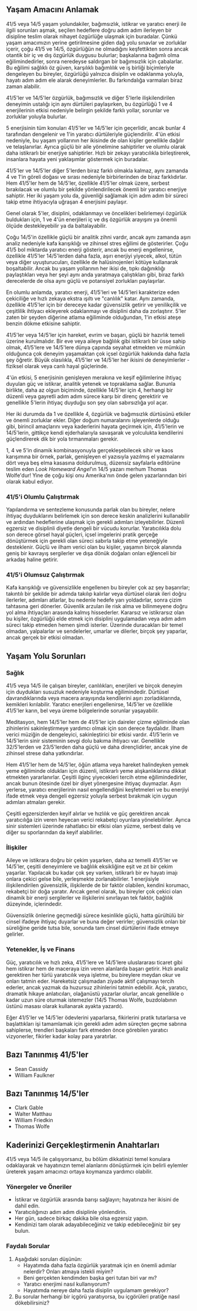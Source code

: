 ## Yaşam Amacını Anlamak

41/5 veya 14/5 yaşam yolundakiler, bağımsızlık, istikrar ve yaratıcı enerji ile ilgili sorunları aşmak, seçilen hedeflere doğru adım adım ilerleyen bir disipline teslim olarak nihayet özgürlüğe ulaşmak için buradalar. Çünkü yaşam amacımızın yerine getirilmesine giden dağ yolu sınavlar ve zorluklar içerir, çoğu 41/5 ve 14/5, özgürlüğün ne olmadığını keşfettikten sonra ancak otantik bir iç ve dış özgürlük duygusu bulurlar; başkalarına bağımlı olma eğilimindedirler, sonra neredeyse saldırgan bir bağımsızlık için çabalarlar. Bu eğilimi sağlıklı öz güven, karşılıklı bağımlılık ve iş birliği biçimleriyle dengeleyen bu bireyler, özgürlüğü yalnızca disiplin ve odaklanma yoluyla, hayatı adım adım ele alarak deneyimlerler. Bu farkındalığa varmaları biraz zaman alabilir.

41/5'ler ve 14/5'ler özgürlük, bağımsızlık ve diğer 5'lerle ilişkilendirilen deneyimin ustalığı için aynı dürtüleri paylaşırken, bu özgürlüğü 1 ve 4 enerjilerinin etkisi nedeniyle belirgin şekilde farklı yollar, sorunlar ve zorluklar yoluyla bulurlar.

5 enerjisinin tüm konuları 41/5'ler ve 14/5'ler için geçerlidir, ancak bunlar 4 tarafından dengelenir ve 1'in yaratıcı dürtüleriyle güçlendirilir. 4'ün etkisi nedeniyle, bu yaşam yollarının her ikisinde de olan kişiler genellikle dağılır ve telaşlanırlar. Ayrıca güçlü bir aile yönelimine sahiptirler ve olumlu olarak daha istikrarlı bir enerjiye sahiptirler. Hızlı bir zekayı yaratıcılıkla birleştirerek, insanlara hayata yeni yaklaşımlar göstermek için buradalar.

41/5'ler ve 14/5'ler diğer 5'lerden biraz farklı olmakla kalmaz, aynı zamanda 4 ve 1'in göreli doğası ve sırası nedeniyle birbirlerinden de biraz farklıdırlar. Hem 41/5'ler hem de 14/5'ler, özellikle 41/5'ler olmak üzere, serbest bırakılacak ve olumlu bir şekilde yönlendirilecek önemli bir yaratıcı enerjiye sahiptir. Her iki yaşam yolu da, güvenliği sağlamak için adım adım bir süreci takip etme ihtiyacıyla uğraşan 4 enerjisini paylaşır.

Genel olarak 5'ler, disiplini, odaklanmayı ve öncelikleri belirlemeyi özgürlük buldukları için, 1 ve 4'ün enerjileri iç ve dış özgürlük arayışını ya önemli ölçüde destekleyebilir ya da baltalayabilir.

Çoğu 14/5'in özellikle güçlü bir analitik zihni vardır, ancak aynı zamanda aşırı analiz nedeniyle kafa karışıklığı ve zihinsel stres eğilimi de gösterirler. Çoğu 41/5 bol miktarda yaratıcı enerji gösterir, ancak bu enerji engellenirse, özellikle 41/5'ler 14/5'lerden daha fazla, aşırı enerjiyi yiyecek, alkol, tütün veya diğer uyuşturucuları, özellikle de halüsinojenleri kötüye kullanarak boşaltabilir. Ancak bu yaşam yollarının her ikisi de, tıpkı dağınıklığı paylaştıkları veya her şeyi aynı anda yaratmaya çalıştıkları gibi, biraz farklı derecelerde de olsa aynı güçlü ve potansiyel zorlukları paylaşırlar.

En olumlu anlamda, yaratıcı enerji, 41/5'leri ve 14/5'leri karakterize eden çekiciliğe ve hızlı zekaya ekstra ışıltı ve "canlılık" katar. Aynı zamanda, özellikle 41/5'ler için bir dereceye kadar güvensizlik getirir ve yenilikçilik ve çeşitlilik ihtiyacı ekleyerek odaklanmayı ve disiplini daha da zorlaştırır. 5'ler zaten bir şeyden diğerine atlama eğiliminde olduğundan, 1'in etkisi ateşe benzin dökme etkisine sahiptir.

41/5'ler veya 14/5'ler için hareket, evrim ve başarı, güçlü bir hazırlık temeli üzerine kurulmalıdır. Bir eve veya aileye bağlılık gibi istikrarlı bir üsse sahip olmak, 41/5'lere ve 14/5'lere dünya çapında seyahat etmekten ve mümkün olduğunca çok deneyim yaşamaktan çok içsel özgürlük hakkında daha fazla şey öğretir. Büyük olasılıkla, 41/5'ler ve 14/5'ler her ikisini de deneyimlerler - fiziksel olarak veya canlı hayal güçlerinde.

4'ün etkisi, 5 enerjisinin genişleyen merakına ve keşif eğilimlerine ihtiyaç duyulan güç ve istikrar, analitik yetenek ve topraklama sağlar. Bununla birlikte, daha az olgun biçiminde, özellikle 14/5'ler için 4, herhangi bir düzenli veya gayretli adım adım sürece karşı bir direnç gerektirir ve genellikle 5'lerin ihtiyaç duyduğu son şey olan sabırsızlığa yol açar.

Her iki durumda da 1 ve özellikle 4, özgürlük ve bağımsızlık dürtüsünü etkiler ve önemli zorluklar ekler. Diğer doğum numaralarını işleyenlerde olduğu gibi, birincil amaçlarını veya kaderlerini hayata geçirmek için, 41/5'lerin ve 14/5'lerin, gittikçe kendi ejderhalarıyla savaşarak ve yolculukta kendilerini güçlendirerek dik bir yola tırmanmaları gerekir.

1, 4 ve 5'in dinamik kombinasyonuyla gerçekleşebilecek sihir ve kaos karışımına bir örnek, parlak, genişleyen el yazısıyla yazılmış el yazmalarını dört veya beş elma kasasına doldurulmuş, düzensiz sayfalarla editörüne teslim eden *Look Homeward Angel*'ın 14/5 yazarı merhum Thomas Wolfe'dur! Yine de çoğu kişi onu Amerika'nın önde gelen yazarlarından biri olarak kabul ediyor.

### 41/5'i Olumlu Çalıştırmak

Yapılandırma ve sentezleme konusunda parlak olan bu bireyler, nelere ihtiyaç duyduklarını belirlemek için son derece keskin analizlerini kullanabilir ve ardından hedeflerine ulaşmak için gerekli adımları izleyebilirler. Düzenli egzersiz ve disiplinli diyetle dengeli bir vücudu korurlar. Yaratıcılıkla dolu son derece görsel hayal güçleri, içsel imgelerini pratik gerçeğe dönüştürmek için gerekli olan süreci sabırla takip etme yeteneğiyle desteklenir. Güçlü ve ilham verici olan bu kişiler, yaşamın birçok alanında geniş bir kavrayış sergilerler ve dışa dönük doğaları onları eğlenceli bir arkadaş haline getirir.

### 41/5'i Olumsuz Çalıştırmak

Kafa karışıklığı ve güvensizlikle engellenen bu bireyler çok az şey başarırlar; takıntılı bir şekilde bir adımda takılıp kalırlar veya dürtüsel olarak ileri doğru ilerlerler, adımları atlarlar, bu nedenle hedefe yarı yoldadırlar, sonra çizim tahtasına geri dönerler. Güvenlik arzuları ile risk alma ve bilinmeyene doğru yol alma ihtiyaçları arasında kalmış hissederler. Kararsız ve istikrarsız olan bu kişiler, özgürlüğü elde etmek için disiplini uygulamadan veya adım adım süreci takip etmeden hemen şimdi isterler. Üzerinde duracakları bir temel olmadan, yalpalarlar ve sendelerler, umarlar ve dilerler, birçok şey yaparlar, ancak gerçek bir etkisi olmadan.

## Yaşam Yolu Sorunları

### Sağlık

41/5 veya 14/5 ile çalışan bireyler, canlılıkları, enerjileri ve birçok deneyim için duydukları susuzluk nedeniyle koşturma eğilimindedir. Dürtüsel davrandıklarında veya macera arayışında kendilerini aşırı zorladıklarında, kemikleri kırılabilir. Yaratıcı enerjileri engellenirse, 14/5'ler ve özellikle 41/5'ler karın, bel veya üreme bölgelerinde sorunlar yaşayabilir.

Meditasyon, hem 14/5'ler hem de 41/5'ler için daireler çizme eğiliminde olan zihinlerini sakinleştirmeye yardımcı olmak için son derece faydalıdır. İlham verici müziğin de dengeleyici, sakinleştirici bir etkisi vardır. 41/5'lerin ve 14/5'lerin sinir sisteminin sevgi dolu bakıma ihtiyacı var. Genellikle 32/5'lerden ve 23/5'lerden daha güçlü ve daha dirençlidirler, ancak yine de zihinsel strese daha yatkındırlar.

Hem 41/5'ler hem de 14/5'ler, öğün atlama veya hareket halindeyken yemek yeme eğiliminde oldukları için düzenli, istikrarlı yeme alışkanlıklarına dikkat etmekten yararlanırlar. Çeşitli ilginç yiyecekleri tercih etme eğilimindedirler, ancak bunun ötesinde özel bir diyet yönergesine ihtiyaç duymazlar. Aşırı yerlerse, yaratıcı enerjilerinin nasıl engellendiğini keşfetmeleri ve bu enerjiyi ifade etmek veya dengeli egzersiz yoluyla serbest bırakmak için uygun adımları atmaları gerekir.

Çeşitli egzersizlerden keyif alırlar ve hızlılık ve güç gerektiren ancak yaratıcılığa izin veren heyecan verici rekabetçi oyunlara yönelebilirler. Ayrıca sinir sistemleri üzerinde rahatlatıcı bir etkisi olan yüzme, serbest dalış ve diğer su sporlarından da keyif alabilirler.

### İlişkiler

Aileye ve istikrara doğru bir çekim yaşarken, daha az temelli 41/5'ler ve 14/5'ler, çeşitli deneyimlere ve bağlılık eksikliğine eşit ve zıt bir çekim yaşarlar. Yapılacak bu kadar çok şey varken, istikrarlı bir ev hayatı imajı onlara çekici gelse bile, yerleşmekte zorlanabilirler. 1 enerjisiyle ilişkilendirilen güvensizlik, ilişkilerde de bir faktör olabilen, kendini korumacı, rekabetçi bir doğa yaratır. Ancak genel olarak, bu bireyler çok çekici olan dinamik bir enerji sergilerler ve ilişkilerini sınırlayan tek faktör, bağlılık düzeyinde, içlerindedir.

Güvensizlik önlerine geçmediği sürece kesinlikle güçlü, hatta gürültülü bir cinsel ifadeye ihtiyaç duyarlar ve buna değer verirler; güvensizlik onları bir süreliğine geride tutsa bile, sonunda tam cinsel dürtülerini ifade etmeye gelirler.

### Yetenekler, İş ve Finans

Güç, yaratıcılık ve hızlı zeka, 41/5'lere ve 14/5'lere uluslararası ticaret gibi hem istikrar hem de maceraya izin veren alanlarda başarı getirir. Hızlı analiz gerektiren her türlü yaratıcılık veya işletme, bu bireylere meydan okur ve onları tatmin eder. Hareketsiz çalışmadan ziyade aktif çalışmayı tercih ederler, ancak yazmak da huzursuz zihinlerini tatmin edebilir. Açık, yaratıcı, dramatik hikaye anlatıcıları, olağanüstü yazarlar olurlar, ancak genellikle o kadar uzun süre oturmak istemezler (14/5 Thomas Wolfe, buzdolabının üstünü masası olarak kullanarak ayakta yazardı).

Eğer 41/5'ler ve 14/5'ler ödevlerini yaparlarsa, fikirlerini pratik tutarlarsa ve başlattıkları işi tamamlamak için gerekli adım adım süreçten geçme sabrına sahiplerse, trendleri başkaları fark etmeden önce görebilen yaratıcı vizyonerler, fikirler kadar kolay para yaratırlar.

## Bazı Tanınmış 41/5'ler

* Sean Cassidy
* William Faulkner

## Bazı Tanınmış 14/5'ler

* Clark Gable
* Walter Matthau
* William Friedkin
* Thomas Wolfe

## Kaderinizi Gerçekleştirmenin Anahtarları

41/5 veya 14/5 ile çalışıyorsanız, bu bölüm dikkatinizi temel konulara odaklayarak ve hayatınızın temel alanlarını dönüştürmek için belirli eylemler üreterek yaşam amacınızı ortaya koymanıza yardımcı olabilir.

### Yönergeler ve Öneriler

* İstikrar ve özgürlük arasında barışı sağlayın; hayatınıza her ikisini de dahil edin.
* Yaratıcılığınızı adım adım disiplinle yönlendirin.
* Her gün, sadece birkaç dakika bile olsa egzersiz yapın.
* Kendinizi tam olarak adayabileceğiniz ve takip edebileceğiniz bir şey bulun.

### Faydalı Sorular

1. Aşağıdaki soruları düşünün:
    * Hayatımda daha fazla özgürlük yaratmak için en önemli adımlar nelerdir? Onları atmaya istekli miyim?
    * Beni gerçekten kendimden başka geri tutan biri var mı?
    * Yaratıcı enerjimi nasıl kullanıyorum?
    * Hayatımda nereye daha fazla disiplin uygulamam gerekiyor?
2. Bu sorular herhangi bir içgörü yaratıyorsa, bu içgörüleri pratiğe nasıl dökebilirsiniz?
